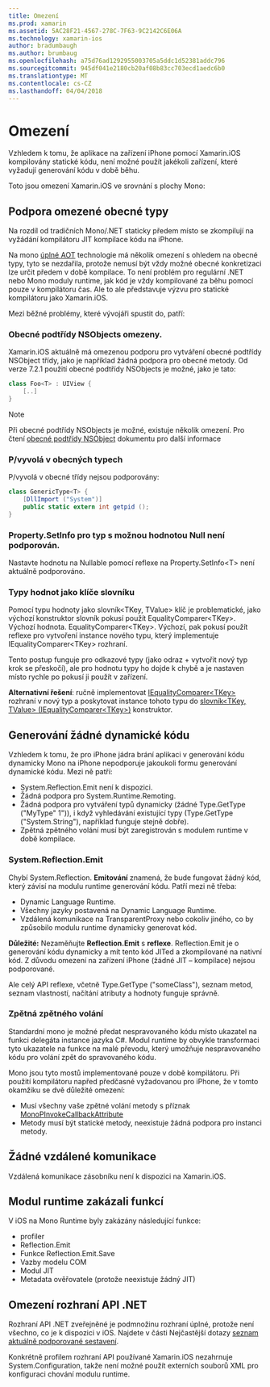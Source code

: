 ```yaml
---
title: Omezení
ms.prod: xamarin
ms.assetid: 5AC28F21-4567-278C-7F63-9C2142C6E06A
ms.technology: xamarin-ios
author: bradumbaugh
ms.author: brumbaug
ms.openlocfilehash: a75d76ad1292955003705a5ddc1d52381addc796
ms.sourcegitcommit: 945df041e2180cb20af08b83cc703ecd1aedc6b0
ms.translationtype: MT
ms.contentlocale: cs-CZ
ms.lasthandoff: 04/04/2018
---
```

# <a name="limitations"></a>Omezení

Vzhledem k tomu, že aplikace na zařízení iPhone pomocí Xamarin.iOS kompilovány statické kódu, není možné použít jakékoli zařízení, které vyžadují generování kódu v době běhu.

Toto jsou omezení Xamarin.iOS ve srovnání s plochy Mono:

 <a name="Limited_Generics_Support" />


## <a name="limited-generics-support"></a>Podpora omezené obecné typy

Na rozdíl od tradičních Mono/.NET staticky předem místo se zkompilují na vyžádání kompilátoru JIT kompilace kódu na iPhone.

Na mono [úplné AOT](http://www.mono-project.com/docs/advanced/aot/#full-aot) technologie má několik omezení s ohledem na obecné typy, tyto se nezdařila, protože nemusí být vždy možné obecné konkretizaci lze určit předem v době kompilace. To není problém pro regulární .NET nebo Mono moduly runtime, jak kód je vždy kompilované za běhu pomocí pouze v kompilátoru čas. Ale to ale představuje výzvu pro statické kompilátoru jako Xamarin.iOS.

Mezi běžné problémy, které vývojáři spustit do, patří:

 <a name="Generic_Subclasses_of_NSObjects_are_limited" />


### <a name="generic-subclasses-of-nsobjects-are-limited"></a>Obecné podtřídy NSObjects omezeny.

Xamarin.iOS aktuálně má omezenou podporu pro vytváření obecné podtřídy NSObject třídy, jako je například žádná podpora pro obecné metody. Od verze 7.2.1 použití obecné podtřídy NSObjects je možné, jako je tato:

```csharp
class Foo<T> : UIView {
    [..]
}
```

> [!NOTE]
> Při obecné podtřídy NSObjects je možné, existuje několik omezení. Pro čtení [obecné podtřídy NSObject](~/ios/internals/api-design/nsobject-generics.md) dokumentu pro další informace



### <a name="pinvokes-in-generic-types"></a>P/vyvolá v obecných typech

P/vyvolá v obecné třídy nejsou podporovány:

```csharp
class GenericType<T> {
    [DllImport ("System")]
    public static extern int getpid ();
}
```

 <a name="Property.SetInfo_on_a_Nullable_Type_is_not_supported" />


### <a name="propertysetinfo-on-a-nullable-type-is-not-supported"></a>Property.SetInfo pro typ s možnou hodnotou Null není podporován.

Nastavte hodnotu na Nullable pomocí reflexe na Property.SetInfo&lt;T&gt; není aktuálně podporováno.

 <a name="Value_types_as_Dictionary_Keys" />


### <a name="value-types-as-dictionary-keys"></a>Typy hodnot jako klíče slovníku

Pomocí typu hodnoty jako slovník&lt;TKey, TValue&gt; klíč je problematické, jako výchozí konstruktor slovník pokusí použít EqualityComparer&lt;TKey&gt;. Výchozí hodnota. EqualityComparer&lt;TKey&gt;. Výchozí, pak pokusí použít reflexe pro vytvoření instance nového typu, který implementuje IEqualityComparer&lt;TKey&gt; rozhraní.

Tento postup funguje pro odkazové typy (jako odraz + vytvořit nový typ krok se přeskočí), ale pro hodnotu typy ho dojde k chybě a je nastaven místo rychle po pokusí ji použít v zařízení.

 **Alternativní řešení**: ručně implementovat [IEqualityComparer&lt;TKey&gt; ](https://developer.xamarin.com/api/type/System.Collections.Generic.IEqualityComparer%601/) rozhraní v nový typ a poskytovat instance tohoto typu do [slovník&lt;TKey, TValue&gt; ](https://developer.xamarin.com/api/type/System.Collections.Generic.Dictionary%3CTKey,TValue%3E/) [(IEqualityComparer&lt;TKey&gt;)](https://developer.xamarin.com/api/type/System.Collections.Generic.IEqualityComparer%601/) konstruktor.


 <a name="No_Dynamic_Code_Generation" />


## <a name="no-dynamic-code-generation"></a>Generování žádné dynamické kódu

Vzhledem k tomu, že pro iPhone jádra brání aplikaci v generování kódu dynamicky Mono na iPhone nepodporuje jakoukoli formu generování dynamické kódu. Mezi ně patří:

-  System.Reflection.Emit není k dispozici.
-  Žádná podpora pro System.Runtime.Remoting.
-  Žádná podpora pro vytváření typů dynamicky (žádné Type.GetType ("MyType" 1")), i když vyhledávání existující typy (Type.GetType ("System.String"), například funguje stejně dobře). 
-  Zpětná zpětného volání musí být zaregistrován s modulem runtime v době kompilace.


 
 <a name="System.Reflection.Emit" />


### <a name="systemreflectionemit"></a>System.Reflection.Emit

Chybí System.Reflection. **Emitování** znamená, že bude fungovat žádný kód, který závisí na modulu runtime generování kódu. Patří mezi ně třeba:

-  Dynamic Language Runtime.
-  Všechny jazyky postavená na Dynamic Language Runtime.
-  Vzdálená komunikace na TransparentProxy nebo cokoliv jiného, co by způsobilo modulu runtime dynamicky generovat kód. 


 **Důležité:** Nezaměňujte **Reflection.Emit** s **reflexe**. Reflection.Emit je o generování kódu dynamicky a mít tento kód JITed a zkompilované na nativní kód. Z důvodu omezení na zařízení iPhone (žádné JIT – kompilace) nejsou podporované.

Ale celý API reflexe, včetně Type.GetType ("someClass"), seznam metod, seznam vlastností, načítání atributy a hodnoty funguje správně.

 
 <a name="Reverse_Callbacks" />


### <a name="reverse-callbacks"></a>Zpětná zpětného volání

Standardní mono je možné předat nespravovaného kódu místo ukazatel na funkci delegáta instance jazyka C#. Modul runtime by obvykle transformaci tyto ukazatele na funkce na malé převodu, který umožňuje nespravovaného kódu pro volání zpět do spravovaného kódu.

Mono jsou tyto mostů implementované pouze v době kompilátoru. Při použití kompilátoru napřed předčasné vyžadovanou pro iPhone, že v tomto okamžiku se dvě důležité omezení:

-  Musí všechny vaše zpětné volání metody s příznak [MonoPInvokeCallbackAttribute](https://developer.xamarin.com/api/type/ObjCRuntime.MonoPInvokeCallbackAttribute) 
-  Metody musí být statické metody, neexistuje žádná podpora pro instanci metody. 
 
<a name="No_Remoting" />

## <a name="no-remoting"></a>Žádné vzdálené komunikace

Vzdálená komunikace zásobníku není k dispozici na Xamarin.iOS.


 <a name="Runtime_Disabled_Features" />


## <a name="runtime-disabled-features"></a>Modul runtime zakázali funkcí

V iOS na Mono Runtime byly zakázány následující funkce:

-  profiler
-  Reflection.Emit
-  Funkce Reflection.Emit.Save
-  Vazby modelu COM
-  Modul JIT
-  Metadata ověřovatele (protože neexistuje žádný JIT)


 <a name=".NET_API_Limitations" />


## <a name="net-api-limitations"></a>Omezení rozhraní API .NET

Rozhraní API .NET zveřejněné je podmnožinu rozhraní úplné, protože není všechno, co je k dispozici v iOS. Najdete v části Nejčastější dotazy [seznam aktuálně podporované sestavení](~/cross-platform/internals/available-assemblies.md).



Konkrétně profilem rozhraní API používané Xamarin.iOS nezahrnuje System.Configuration, takže není možné použít externích souborů XML pro konfiguraci chování modulu runtime.

